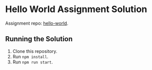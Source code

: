 # Hello World Assignment Solution

Assignment repo: [hello-world](https://github.com/Opal-teaching/hello-world).

## Running the Solution
1. Clone this repository.
2. Run `npm install`.
3. Run `npm run start`.
